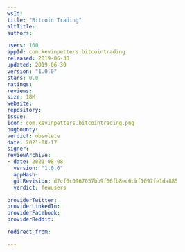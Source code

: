 ```yaml
---
wsId: 
title: "Bitcoin Trading"
altTitle: 
authors:

users: 100
appId: com.kevinpetters.bitcointrading
released: 2019-06-30
updated: 2019-06-30
version: "1.0.0"
stars: 0.0
ratings: 
reviews: 
size: 18M
website: 
repository: 
issue: 
icon: com.kevinpetters.bitcointrading.png
bugbounty: 
verdict: obsolete
date: 2021-08-17
signer: 
reviewArchive:
- date: 2021-08-08
  version: "1.0.0"
  appHash: 
  gitRevision: d7cf0c0967057bb9f06fb8ec6cbf1097fe1da885
  verdict: fewusers

providerTwitter: 
providerLinkedIn: 
providerFacebook: 
providerReddit: 

redirect_from:

---
```



